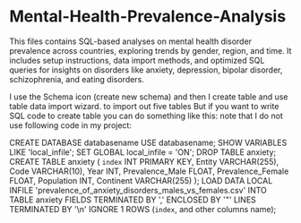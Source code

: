 # Mental-Health-Prevalence-Analysis
This files contains SQL-based analyses on mental health disorder prevalence across countries, exploring trends by gender, region, and time. It includes setup instructions, data import methods, and optimized SQL queries for insights on disorders like anxiety, depression, bipolar disorder, schizophrenia, and eating disorders.

I use the Schema icon (create new schema) and then I create table and use table data import wizard. to import out five tables
But if you want to write SQL code to create table you can do something like this:
note that I do not use following code in my project:

CREATE DATABASE databasename
USE databasename;
SHOW VARIABLES LIKE 'local_infile';
SET GLOBAL local_infile = 'ON';
DROP TABLE anxiety;
CREATE TABLE anxiety (
    `index` INT PRIMARY KEY,
    Entity VARCHAR(255),
    Code VARCHAR(10),
    Year INT,
    Prevalence_Male FLOAT,
    Prevalence_Female FLOAT,
    Population INT,
    Continent VARCHAR(255)
);
LOAD DATA LOCAL INFILE 'prevalence_of_anxiety_disorders_males_vs_females.csv'
INTO TABLE anxiety
FIELDS TERMINATED BY ','
ENCLOSED BY '"'
LINES TERMINATED BY '\n'
IGNORE 1 ROWS
(`index`, and other columns name);
